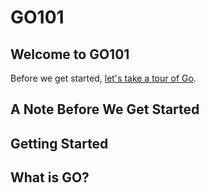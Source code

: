 # GO101

## Welcome to GO101

Before we get started, [let's take a tour of Go](https://go.dev/tour/welcome/1).

## A Note Before We Get Started

## Getting Started

## What is GO?

